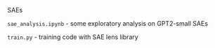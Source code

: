 SAEs

`sae_analysis.ipynb` - some exploratory analysis on GPT2-small SAEs

`train.py` - training code with SAE lens library
